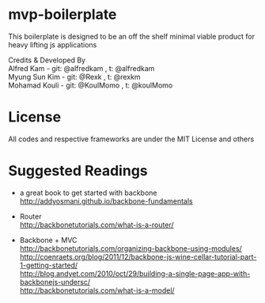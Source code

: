 mvp-boilerplate
=============
This boilerplate is designed to be an off the shelf minimal viable product for heavy lifting js applications

Credits & Developed By<br>
Alfred Kam 	  - git: @alfredkam		,	t: @alfredkam <br>
Myung Sun Kim - git: @Rexk	,	t: @rexkm<br>
Mohamad Kouli - git: @KoulMomo		,	t: @koulMomo<br>


License
======
All codes and respective frameworks are under the MIT License and others

Suggested Readings
======
- a great book to get started with backbone<br>
http://addyosmani.github.io/backbone-fundamentals

- Router<br>
http://backbonetutorials.com/what-is-a-router/ <br>

- Backbone + MVC<br>
http://backbonetutorials.com/organizing-backbone-using-modules/ <br>
http://coenraets.org/blog/2011/12/backbone-js-wine-cellar-tutorial-part-1-getting-started/ <br>
http://blog.andyet.com/2010/oct/29/building-a-single-page-app-with-backbonejs-undersc/<br>
http://backbonetutorials.com/what-is-a-model/<br>
